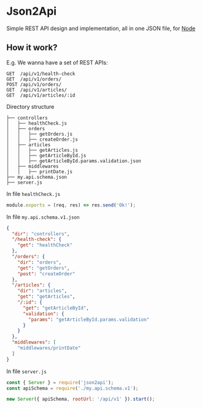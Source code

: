 # Json2Api
Simple REST API design and implementation, all in one JSON file, for [Node](https://nodejs.org/en/)

## How it work?  
E.g. We wanna have a set of REST APIs:
````
GET  /api/v1/health-check
GET  /api/v1/orders/
POST /api/v1/orders/
GET  /api/v1/articles/
GET  /api/v1/articles/:id
````
Directory structure
```
├── controllers
│   ├── healthCheck.js
│   ├── orders
│   │   ├── getOrders.js
│   │   ├── createOrder.js
│   ├── articles
│   │   ├── getArticles.js
│   │   ├── getArticleById.js
│   │   ├── getArticleById.params.validation.json
│   ├── middlewares
│   │   ├── printDate.js
├── my.api.schema.json
├── server.js
```  

In file `healthCheck.js`
````javascript
module.exports = (req, res) => res.send('Ok!');
````

In file `my.api.schema.v1.json`
```json
{
  "dir": "controllers",
  "/health-check": {
    "get": "healthCheck"
  },
  "/orders": {
    "dir": "orders",
    "get": "getOrders",
    "post": "createOrder"
  },
  "/articles": {
    "dir": "articles",
    "get": "getArticles",
    "/:id": {
      "get": "getArticleById",
      "validation": {
        "params": "getArticleById.params.validation"
      }
    }
  },
  "middlewares": [
    "middlewares/printDate"
  ]
}
```

In file `server.js`
```javascript
const { Server } = require('json2api');
const apiSchema = require('./my.api.schema.v1');

new Server({ apiSchema, rootUrl: '/api/v1' }).start();
```
